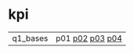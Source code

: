 # kpi

|          |                                                                 |
|----------|-----------------------------------------------------------------|
| q1_bases | p01 [p02](q1_bases/p02) [p03](q1_bases/p03) [p04](q1_bases/p04) |
